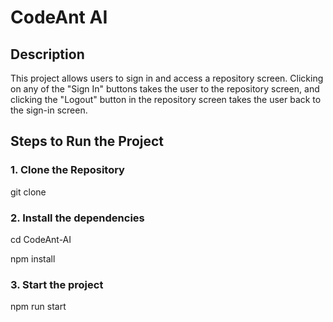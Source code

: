 # CodeAnt AI

## Description

This project allows users to sign in and access a repository screen. Clicking on any of the "Sign In" buttons takes the user to the repository screen, and clicking the "Logout" button in the repository screen takes the user back to the sign-in screen.

## Steps to Run the Project

### 1. Clone the Repository
git clone <repository-url>

### 2. Install the dependencies
cd CodeAnt-AI

npm install

### 3. Start the project
npm run start
